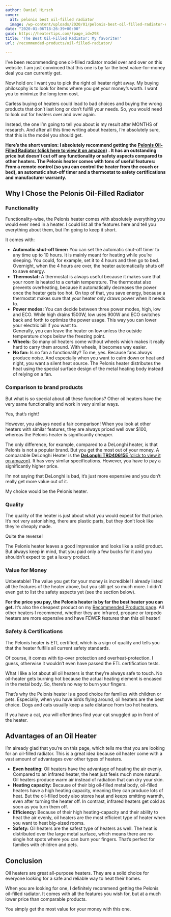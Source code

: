```yaml
---
author: Daniel Hirsch
cover:
  alt: pelonis best oil-filled radiator
  image: /wp-content/uploads/2020/01/pelonis-best-oil-filled-radiator-e1669547469729.jpg
date: "2020-01-06T18:26:39+00:00"
guid: https://heatertips.com/?page_id=298
title: 'The Best Oil-Filled Radiator: My favorite!'
url: /recommended-products/oil-filled-radiator/

---
```

I’ve been recommending one oil-filled radiator model over and over on this website. I am just convinced that this one is by far the best value-for-money deal you can currently get.

Now hold on: I want you to pick the right oil heater right away. My buying philosophy is to look for items where you get your money’s worth. I want you to minimize the long term cost.

Carless buying of heaters could lead to bad choices and buying the wrong products that don’t last long or don’t fulfill your needs. So, you would need to look out for heaters over and over again.

Instead, the one I’m going to tell you about is my result after MONTHS of research. And after all this time writing about heaters, I’m absolutely sure, that this is the model you should get.  

**Here’s the short version: I absolutely recommend getting the** [**Pelonis Oil-Filled Radiator (click here to view it on amazon)**](https://amzn.to/2Fuz32C) **. It has an outstanding price but doesn’t cut off any functionality or safety aspects compared to other heaters. The Pelonis heater comes with tons of useful features: From a remote control (so you can control the heater from the couch or bed), an automatic shut-off timer and a thermostat to safety certifications and manufacturer warranty.**

## Why I Chose the Pelonis Oil-Filled Radiator

### Functionality

Functionality-wise, the Pelonis heater comes with absolutely everything you would ever need in a heater. I could list all the features here and tell you everything about them, but I’m going to keep it short.

It comes with:

- **Automatic shut-off timer:** You can set the automatic shut-off timer to any time up to 10 hours. It is mainly meant for heating while you’re sleeping. You could, for example, set it to 4 hours and then go to bed. Overnight, when the 4 hours are over, the heater automatically shuts off to save energy.
- **Thermostat:** A thermostat is always useful because it makes sure that your room is heated to a certain temperature. The thermostat also prevents overheating, because it automatically decreases the power once the heater gets too hot. On top of that, you save energy, because a thermostat makes sure that your heater only draws power when it needs to.
- **Power modes:** You can decide between three power modes, high, low and ECO. While high drains 1500W, low uses 900W and ECO switches back and forth to optimize the power usage. This way you can lower your electric bill if you want to.  
Generally, you can leave the heater on low unless the outside temperature drops below the freezing point.
- **Wheels:** So many oil heaters come without wheels which makes it really hard to carry them around. With wheels, it becomes way easier.
- **No fan:** Is no fan a functionality? To me, yes. Because fans always produce noise. And especially when you want to calm down or heat and night, you want a silent heat source. The Pelonis heater distributes the heat using the special surface design of the metal heating body instead of relying on a fan.

### Comparison to brand products

But what is so special about all these functions? Other oil heaters have the very same functionality and work in very similar ways.

Yes, that’s right!

However, you always need a fair comparison! When you look at other heaters with similar features, they are always priced well over $100, whereas the Pelonis heater is significantly cheaper.

The only difference, for example, compared to a DeLonghi heater, is that Pelonis is not a popular brand. But you get the most out of your money. A comparable DeLonghi Heater is the [**DeLonghi TRD40615E** (click to view it on amazon)](https://amzn.to/39OROM5). It has very similar specifications. However, you have to pay a significantly higher price.

I’m not saying that DeLonghi is bad, it’s just more expensive and you don’t really get more value out of it.

My choice would be the Pelonis heater.

### Quality

The quality of the heater is just about what you would expect for that price. It’s not very astonishing, there are plastic parts, but they don’t look like they’re cheaply made.

Quite the reverse!

The Pelonis heater leaves a good impression and looks like a solid product. But always keep in mind, that you paid only a few bucks for it and you shouldn’t expect to get a luxury product.

### Value for Money

Unbeatable! The value you get for your money is incredible! I already listed all the features of the heater above, but you still get so much more. I didn’t even get to list the safety aspects yet (see the section below).

**For the price you pay, the Pelonis heater is by far the best heater you can get.** It’s also the cheapest product on my [Recommended Products page](/recommended-products/). All other heaters I recommend, whether they are infrared, propane or torpedo heaters are more expensive and have FEWER features than this oil heater!

### Safety & Certifications

The Pelonis heater is ETL certified, which is a sign of quality and tells you that the heater fulfills all current safety standards.

Of course, it comes with tip-over protection and overheat-protection. I guess, otherwise it wouldn’t even have passed the ETL certification tests.

What I like a lot about all oil heaters is that they’re always safe to touch. No oil-heater gets burning hot because the actual heating element is encased in the metal body. So, there’s no way to burn your fingers.

That’s why the Pelonis heater is a good choice for families with children or pets. Especially, when you have birds flying around, oil heaters are the best choice. Dogs and cats usually keep a safe distance from too hot heaters.

If you have a cat, you will oftentimes find your cat snuggled up in front of the heater.

## Advantages of an Oil Heater

I’m already glad that you’re on this page, which tells me that you are looking for an oil-filled radiator. This is a great idea because oil heater come with a vast amount of advantages over other types of heaters.

- **Even heating:** Oil heaters have the advantage of heating the air evenly. Compared to an infrared heater, the heat just feels much more natural. Oil heaters produce warm air instead of radiation that can dry your skin.
- **Heating capacity:** Because of their big oil-filled metal body, oil-filled heaters have a high heating capacity, meaning they can produce lots of heat. But the oil-filled body also stores heat and keeps emitting warmth, even after turning the heater off. In contrast, infrared heaters get cold as soon as you turn them off.
- **Efficiency:** Because of their high heating-capacity and their ability to heat the air evenly, oil heaters are the most efficient type of heater when you want to heat big-sized rooms.
- **Safety:** Oil heaters are the safest type of heaters as well. The heat is distributed over the large metal surface, which means there are no single hot spots where you can burn your fingers. That’s perfect for families with children and pets.

## Conclusion

Oil heaters are great all-purpose heaters. They are a solid choice for everyone looking for a safe and reliable way to heat their homes.

When you are looking for one, I definitely recommend getting the Pelonis oil-filled radiator. It comes with all the features you wish for, but at a much lower price than comparable products.

You simply get the most value for your money with this one.
